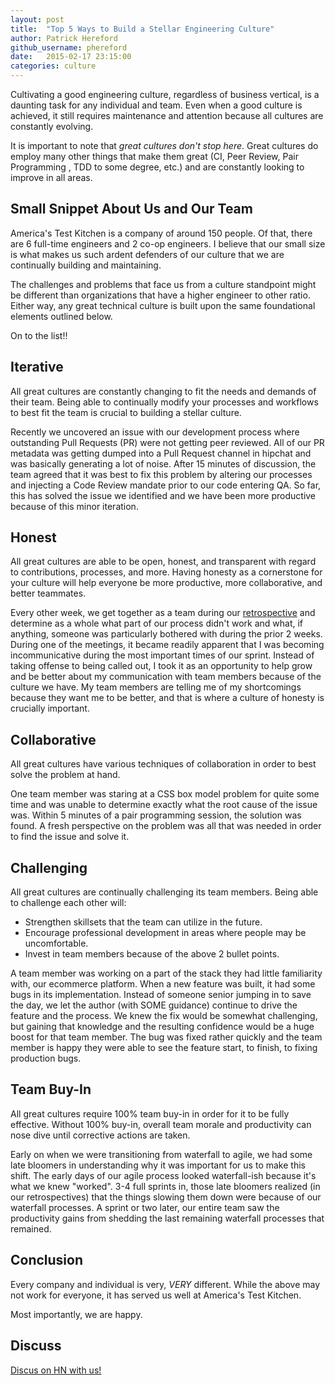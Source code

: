 ```yaml
---
layout: post
title:  "Top 5 Ways to Build a Stellar Engineering Culture"
author: Patrick Hereford
github_username: phereford
date:   2015-02-17 23:15:00
categories: culture
---
```


Cultivating a good engineering culture, regardless of business vertical,
is a daunting task for any individual and team. Even when a good culture is 
achieved, it still requires maintenance and attention because all cultures are
constantly evolving.

It is important to note that _great cultures don't stop here_. Great cultures do
employ many other things that make them great (CI, Peer Review, Pair Programming
, TDD to some degree, etc.) and are constantly looking to improve in all areas.

## Small Snippet About Us and Our Team
America's Test Kitchen is a company of around 150 people. Of that, there are 6
full-time engineers and 2 co-op engineers. I believe that our small size is what
makes us such ardent defenders of our culture that we are continually building
and maintaining.

The challenges and problems that face us from a culture standpoint might be 
different than organizations that have a higher engineer to other ratio.
Either way, any great technical culture is built upon the same foundational
elements outlined below.

On to the list!!

## Iterative
All great cultures are constantly changing to fit the needs and demands of their
team. Being able to continually modify your processes and workflows to best fit
the team is crucial to building a stellar culture.

Recently we uncovered an issue with our development process where 
outstanding Pull Requests (PR) were not getting peer reviewed. All of our
PR metadata was getting dumped into a Pull Request channel in hipchat and was
basically generating a lot of noise. After 15 minutes of discussion, the 
team agreed that it was best to fix this problem by altering our processes and
injecting a Code Review mandate prior to our code entering QA. So far, this 
has solved the issue we identified and we have been more productive because of
this minor iteration.

## Honest
All great cultures are able to be open, honest, and transparent with regard to
contributions, processes, and more. Having honesty as a cornerstone for your
culture will help everyone be more productive, more collaborative, and better 
teammates.

Every other week, we get together as a team during our [retrospective](http://www.mountaingoatsoftware.com/agile/scrum/sprint-retrospective) and
determine as a whole what part of our process didn't work and what, if anything,
someone was particularly bothered with during the prior 2 weeks. During one of
the meetings, it became readily apparent that I was becoming incommunicative
during the most important times of our sprint. Instead of taking offense to
being called out, I took it as an opportunity to help grow and be better about
my communication with team members because of the culture we have. My team 
members are telling me of my shortcomings because they want me to be better, and
that is where a culture of honesty is crucially important.

## Collaborative
All great cultures have various techniques of collaboration in order to best
solve the problem at hand. 

One team member was staring at a CSS box model problem for quite
some time and was unable to determine exactly what the root cause of the issue
was. Within 5 minutes of a pair programming session, the solution was found. A
fresh perspective on the problem was all that was needed in order to find
the issue and solve it.

## Challenging
All great cultures are continually challenging its team members. Being able to
challenge each other will:
- Strengthen skillsets that the team can utilize in the future.
- Encourage professional development in areas where people may be uncomfortable.
- Invest in team members because of the above 2 bullet points.

A team member was working on a part of the stack they had little
familiarity with, our ecommerce platform. When a new feature was built, it had 
some bugs in its implementation. Instead of someone senior jumping in to
save the day, we let the author (with SOME guidance) continue to drive the
feature and the process. We knew the fix would be somewhat challenging, but 
gaining that knowledge and the resulting confidence would be a huge boost for
that team member. The bug was fixed rather quickly and the team member is happy
they were able to see the feature start, to finish, to fixing production bugs.

## Team Buy-In
All great cultures require 100% team buy-in in order for it to be fully
effective. Without 100% buy-in, overall team morale and productivity can nose 
dive until corrective actions are taken.

Early on when we were transitioning from waterfall to agile, we had
some late bloomers in understanding why it was important for us to make this
shift. The early days of our agile process looked waterfall-ish because it's 
what we knew "worked". 3-4 full sprints in, those late bloomers realized (in
our retrospectives) that the things slowing them down were because of our 
waterfall processes. A sprint or two later, our entire team saw the productivity
gains from shedding the last remaining waterfall processes that remained.

## Conclusion
Every company and individual is very, _VERY_ different. While the above may not
work for everyone, it has served us well at America's Test Kitchen.

Most importantly, we are happy.

## Discuss
[Discus on HN with us!]()
